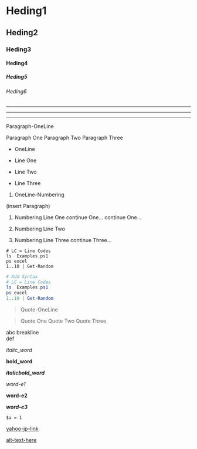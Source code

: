 ﻿Heding1
=======

Heding2
-------

### Heding3 ###

#### Heding4 ####

##### Heding5 #####

###### Heding6 ######

---

-----------

---------------------

  [1]: http://google.jp  "google-jp"

  [2]: http://yahoo.jp  "yahoo-jp"

Paragraph-OneLine

Paragraph One
Paragraph Two
Paragraph Three

* OneLine

* Line One
* Line Two
* Line Three

1. OneLine-Numbering

(insert Paragraph)

1. Numbering Line One
   continue One...
   continue One...

2. Numbering Line Two

2. Numbering Line Three
   continue Three...


```
# LC = Line Codes
ls  Examples.ps1
ps excel
1..10 | Get-Random
```


```PowerShell
# Add Syntax
# LC = Line Codes
ls  Examples.ps1
ps excel
1..10 | Get-Random
```

> Quote-OneLine

> Quote One
> Quote Two
> Quote Three

abc
breakline  
def

*italic_word*

**bold_word**

***italicbold_word***

*word-e1*

**word-e2**

***word-e3***

`$a = 1`

[yahoo-jp-link](http://yahoo.jp)

[alt-text-here](https://github.com/rancomma/MarkDownPS/github.png)

